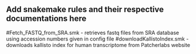 ## Add snakemake rules and their respective documentations here

#Fetch_FASTQ_from_SRA.smk - retrieves fastq files from SRA database using accession numbers given in config file
#downloadKallistoIndex.smk - downloads kallisto index for human transcriptome from Patcherlabs website
